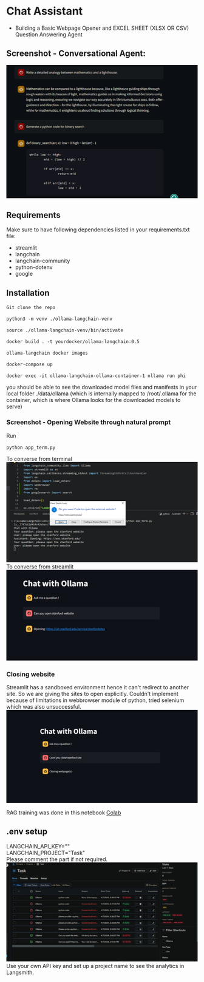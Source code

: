 # Chat Assistant

- Building a Basic Webpage Opener and EXCEL SHEET (XLSX OR CSV) Question 
Answering Agent

## Screenshot - Conversational Agent:
![alt text](image.png)

## Requirements
Make sure to have following dependencies listed in your requirements.txt file:
- streamlit
- langchain
- langchain-community
- python-dotenv
- google

## Installation
```
Git clone the repo
``` 
```
python3 -m venv ./ollama-langchain-venv
```
```
source ./ollama-langchain-venv/bin/activate
```
```
docker build . -t yourdocker/ollama-langchain:0.5
```
```
ollama-langchain docker images
```
```
docker-compose up
```
```
docker exec -it ollama-langchain-ollama-container-1 ollama run phi
```

you should be able to see the downloaded model files and manifests in your local folder ./data/ollama (which is internally mapped to /root/.ollama for the container, which is where Ollama looks for the downloaded models to serve)

### Screenshot - Opening Website through natural prompt
Run
```
python app_term.py 
```
To converse from terminal
![alt text](image-1.png)
To converse from streamlit
![alt text](image-3.png)

### Closing website 
Streamlit has a sandboxed environment hence it can't redirect to another site. So we are giving the sites to open explicitly.
Couldn't implement because of limitations in webbrowser module of python, tried selenium which was also unsuccessful.
![alt text](image-2.png)

RAG training was done in this notebook
[Colab](https://colab.research.google.com/drive/11A9TldA9dDfRiEIRba1htxnWiPcNsvSo?usp=sharing)

## .env setup
LANGCHAIN_API_KEY="" <br/>
LANGCHAIN_PROJECT="Task" <br/>
Please comment the part if not required.
![alt text](image-4.png)
Use your own API key and set up a project name to see the analytics in Langsmith.